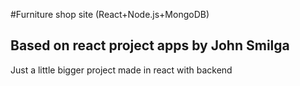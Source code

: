 #Furniture shop site (React+Node.js+MongoDB)
## Based on react project apps by John Smilga

Just a little bigger project made in react with backend